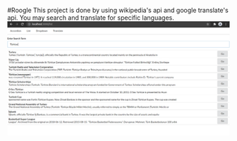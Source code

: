 #Roogle
This project is done by using wikipedia's api and google translate's api. You may search and translate for specific languages. 
![Roogle](https://github.com/brtkrclr/BasicReactProjects/blob/master/Roogle/Roogle.png?raw=true)
